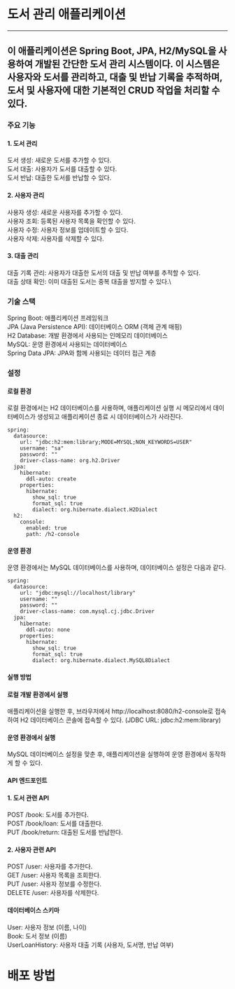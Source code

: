 # 도서 관리 애플리케이션

---

## 이 애플리케이션은 Spring Boot, JPA, H2/MySQL을 사용하여 개발된 간단한 도서 관리 시스템이다. 이 시스템은 사용자와 도서를 관리하고, 대출 및 반납 기록을 추적하며, 도서 및 사용자에 대한 기본적인 CRUD 작업을 처리할 수 있다.

### 주요 기능
#### 1. 도서 관리
도서 생성: 새로운 도서를 추가할 수 있다.\
도서 대출: 사용자가 도서를 대출할 수 있다.\
도서 반납: 대출한 도서를 반납할 수 있다.
#### 2. 사용자 관리
사용자 생성: 새로운 사용자를 추가할 수 있다.\
사용자 조회: 등록된 사용자 목록을 확인할 수 있다.\
사용자 수정: 사용자 정보를 업데이트할 수 있다.\
사용자 삭제: 사용자를 삭제할 수 있다.
#### 3. 대출 관리
대출 기록 관리: 사용자가 대출한 도서의 대출 및 반납 여부를 추적할 수 있다.\
대출 상태 확인: 이미 대출된 도서는 중복 대출을 방지할 수 있다.\
### 기술 스택
Spring Boot: 애플리케이션 프레임워크\
JPA (Java Persistence API): 데이터베이스 ORM (객체 관계 매핑)\
H2 Database: 개발 환경에서 사용되는 인메모리 데이터베이스\
MySQL: 운영 환경에서 사용되는 데이터베이스\
Spring Data JPA: JPA와 함께 사용되는 데이터 접근 계층
### 설정
#### 로컬 환경
로컬 환경에서는 H2 데이터베이스를 사용하며, 애플리케이션 실행 시 메모리에서 데이터베이스가 생성되고 애플리케이션 종료 시 데이터베이스가 사라진다.
```
spring:
  datasource:
    url: "jdbc:h2:mem:library;MODE=MYSQL;NON_KEYWORDS=USER"
    username: "sa"
    password: ""
    driver-class-name: org.h2.Driver
  jpa:
    hibernate:
      ddl-auto: create
    properties:
      hibernate:
        show_sql: true
        format_sql: true
        dialect: org.hibernate.dialect.H2Dialect
  h2:
    console:
      enabled: true
      path: /h2-console

```
#### 운영 환경
운영 환경에서는 MySQL 데이터베이스를 사용하며, 데이터베이스 설정은 다음과 같다.
```
spring:
  datasource:
    url: "jdbc:mysql://localhost/library"
    username: ""
    password: ""
    driver-class-name: com.mysql.cj.jdbc.Driver
  jpa:
    hibernate:
      ddl-auto: none
    properties:
      hibernate:
        show_sql: true
        format_sql: true
        dialect: org.hibernate.dialect.MySQL8Dialect
```
#### 실행 방법
#### 로컬 개발 환경에서 실행
애플리케이션을 실행한 후, 브라우저에서 http://localhost:8080/h2-console로 접속하여 H2 데이터베이스 콘솔에 접속할 수 있다. (JDBC URL: jdbc:h2:mem:library)

#### 운영 환경에서 실행
MySQL 데이터베이스 설정을 맞춘 후, 애플리케이션을 실행하여 운영 환경에서 동작하게 할 수 있다.

#### API 엔드포인트
#### 1. 도서 관련 API
POST /book: 도서를 추가한다.\
POST /book/loan: 도서를 대출한다.\
PUT /book/return: 대출된 도서를 반납한다.
#### 2. 사용자 관련 API
POST /user: 사용자를 추가한다.\
GET /user: 사용자 목록을 조회한다.\
PUT /user: 사용자 정보를 수정한다.\
DELETE /user: 사용자를 삭제한다.
#### 데이터베이스 스키마
User: 사용자 정보 (이름, 나이)\
Book: 도서 정보 (이름)\
UserLoanHistory: 사용자 대출 기록 (사용자, 도서명, 반납 여부)


# 배포 방법

